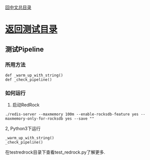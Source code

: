 [回中文总目录](menu_cn.md) 

# [返回测试目录](test_cn.md)

## 测试Pipeline

### 所用方法
```
def _warm_up_with_string()
def _check_pipeline()
```

### 如何运行
1. 启动RedRock
```
./redis-server --maxmemory 100m --enable-rocksdb-feature yes --maxmemory-only-for-rocksdb yes --save ""
```
2, Python3下运行
```
_warm_up_with_string()
_check_pipeline()
```

在testredrock目录下查看test_redrock.py了解更多.